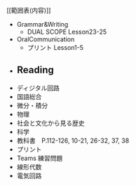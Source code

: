 [[範囲表(内容)]]
- Grammar&Writing
	- DUAL SCOPE Lesson23-25
- OralCommunication
	- プリント Lesson1-5
- Reading
	- 
- ディジタル回路
- 国語総合
- 微分・積分
- 物理
- 社会と文化から見る歴史
- 科学
 - 教科書　P.112-126, 10-21, 26-32, 37, 38
 - プリント
 - Teams 練習問題
- 線形代数
- 電気回路